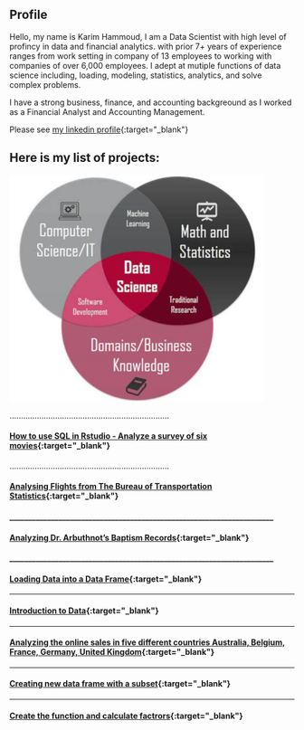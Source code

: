 ## Profile
Hello, my name is Karim Hammoud, I am a Data Scientist with high level of profincy in data and financial analytics. with prior 7+ years of experience ranges from work setting in company of 13 employees to working with companies of over 6,000 employees. I adept at mutiple functions of data science including,  loading, modeling, statistics,  analytics, and solve complex problems.

I have a strong business, finance, and accounting backgreound as I worked as a Financial Analyst and Accounting Management. 

Please see [my linkedin profile](https://www.linkedin.com/in/karimhamoud/){:target="_blank"}


## Here is my list of projects:

<img src="images/Image1.jpg" width="450" height="400" >



......................................................................

#### [How to use SQL in Rstudio - Analyze a survey of six movies](https://rpubs.com/karim7mod/656751){:target="_blank"}

......................................................................

#### [Analysing Flights from The Bureau of Transportation Statistics](https://rpubs.com/karim7mod/656751){:target="_blank"}

#### ______________________________________________________________________

#### [Analyzing Dr. Arbuthnot’s Baptism Records](https://rpubs.com/karim7mod/654382){:target="_blank"}

#### ______________________________________________________________________

#### [Loading Data into a Data Frame](https://rpubs.com/karim7mod/653816){:target="_blank"}

______________________________________________________________________

#### [Introduction to Data](https://rpubs.com/karim7mod/653815){:target="_blank"}

______________________________________________________________________

#### [Analyzing the online sales in five different countries Australia, Belgium, France, Germany, United Kingdom](https://rpubs.com/karim7mod/643107){:target="_blank"}

______________________________________________________________________

#### [Creating new data frame with a subset](https://rpubs.com/karim7mod/641568){:target="_blank"}

______________________________________________________________________

#### [Create the function and calculate factrors](https://rpubs.com/karim7mod/639344){:target="_blank"}
